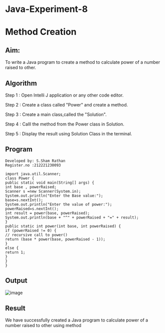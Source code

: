 # Java-Experiment-8
# Method Creation

## Aim:
  To write a Java program to create a method to calculate power of a number raised to other.
  
## Algorithm

Step 1 : Open Intelli J application or any other code editor.

Step 2 : Create a class called "Power" and create a method.

Step 3 : Create a main class,called the "Solution".

Step 4 : Calll the method from the Power class in Solution.

Step 5 : Display the result using Solution Class in the terminal.

## Program
```
Developed by: S.Sham Rathan
Register.no :212221230093

import java.util.Scanner;
class Power {
public static void main(String[] args) {
int base , powerRaised;
Scanner s =new Scanner(System.in);
System.out.println("Enter the Base value:");
base=s.nextInt();
System.out.println("Enter the value of power:");
powerRaised=s.nextInt();
int result = power(base, powerRaised);
System.out.println(base + "^" + powerRaised + "=" + result);
}
public static int power(int base, int powerRaised) {
if (powerRaised != 0) {
// recursive call to power()
return (base * power(base, powerRaised - 1));
}
else {
return 1;
}
}
}

```


## Output
![image](https://github.com/ShamRathan/Java-Experiment-8/assets/93587823/9a2cca3e-82e4-4b30-b1b8-5292ca8529b9)

## Result 
  We have successfully created a Java program to calculate power of a number raised to other using method
